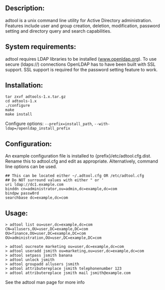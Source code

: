 ## Description:
adtool is a unix command line utility for Active Directory administration.  Features include user and group creation, deletion, modification, password setting and directory query and search capabilities.

## System requirements:
adtool requires LDAP libraries to be installed (www.openldap.org).  To use secure (ldaps://) connections OpenLDAP has to have been built with SSL support.  SSL support is required for the password setting feature to work.

## Installation:
```
tar zxvf adtools-1.x.tar.gz
cd adtools-1.x
./configure
make
make install
```

Configure options: `--prefix=install_path`, `--with-ldap=/openldap_install_prefix`

## Configuration:
An example configuration file is installed to {prefix}/etc/adtool.cfg.dist.  Rename this to adtool.cfg and edit as appropriate.  Alternatively, command line options can be used.

```
## This can be located either ~/.adtool.cfg OR /etc/adtool.cfg
## Do NOT surround values with either " or '
uri ldap://dc1.example.com
binddn cn=administrator,ou=admin,dc=example,dc=com
bindpw passw0rd
searchbase dc=example,dc=com
```

## Usage:
```
> adtool list ou=user,dc=example,dc=com
CN=allusers,OU=user,DC=example,DC=com
OU=finance,OU=user,DC=example,DC=com
OU=administration,OU=user,DC=example,DC=com

> adtool oucreate marketing ou=user,dc=example,dc=com
> adtool useradd jsmith ou=marketing,ou=user,dc=example,dc=com
> adtool setpass jsmith banana
> adtool unlock jsmith
> adtool groupadd allusers jsmith
> adtool attributereplace jsmith telephonenumber 123
> adtool attributereplace jsmith mail jsmith@example.com
```

See the adtool man page for more info
